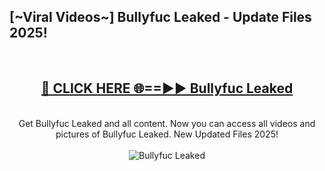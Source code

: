 <h2>[~Viral Videos~] Bullyfuc Leaked - Update Files 2025!</h2>
<br>
<div align="center">
<h2><a href="https://betterlinks.top/A2PfLJ" rel="nofollow">🔴 CLICK HERE 🌐==►► Bullyfuc Leaked</a></h2>
<br>
Get Bullyfuc Leaked and all content. Now you can access all videos and pictures of Bullyfuc Leaked. New Updated Files 2025!
<br>
<br>
<a href="https://betterlinks.top/A2PfLJ" rel="nofollow" data-target="animated-image.originalLink"><img src="https://i.ibb.co.com/WyWwxjT/player-gif2.gif" alt="Bullyfuc Leaked" style="max-width: 100%; display: inline-block;" data-target="animated-image.originalImage"></a>
</div>
<br>
